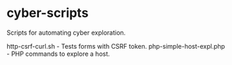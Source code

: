 # cyber-scripts
Scripts for automating cyber exploration.

http-csrf-curl.sh - Tests forms with CSRF token. 
php-simple-host-expl.php - PHP commands to explore a host.
